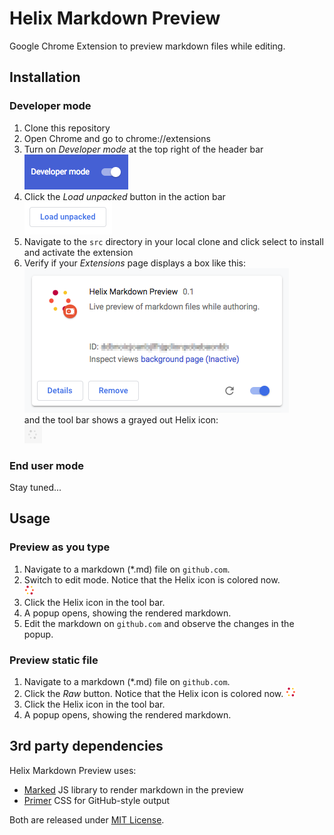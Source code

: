# Helix Markdown Preview
Google Chrome Extension to preview markdown files while editing.

## Installation

### Developer mode
1. Clone this repository
2. Open Chrome and go to chrome://extensions
3. Turn on _Developer mode_ at the top right of the header bar<br />
![Developer mode](install_developer_mode.png)
4. Click the _Load unpacked_ button in the action bar<br />
![Load unpacked](install_load_unpacked.png)
5. Navigate to the `src` directory in your local clone and click select to install and activate the extension
6. Verify if your _Extensions_ page displays a box like this:<br />
![Extension box](install_extension_box.png)<br />
   and the tool bar shows a grayed out Helix icon:<br />
![Extension icon disabled](install_toolbar_icon.png)

### End user mode
Stay tuned...

## Usage

### Preview as you type
1. Navigate to a markdown (*.md) file on `github.com`.
2. Switch to edit mode. Notice that the Helix icon is colored now.<br />
![Extension icon enabled](src/images/helix_logo_16.png)
3. Click the Helix icon in the tool bar.
4. A popup opens, showing the rendered markdown.
5. Edit the markdown on `github.com` and observe the changes in the popup.

### Preview static file
1. Navigate to a markdown (*.md) file on `github.com`.
2. Click the _Raw_ button. Notice that the Helix icon is colored now.
![Extension icon enabled](src/images/helix_logo_16.png)
3. Click the Helix icon in the tool bar.
4. A popup opens, showing the rendered markdown.

## 3rd party dependencies

Helix Markdown Preview uses:
* [Marked](https://github.com/markedjs/marked) JS library to render markdown in the preview
* [Primer](https://primer.style/) CSS for GitHub-style output

Both are released under [MIT License](https://opensource.org/licenses/MIT).
